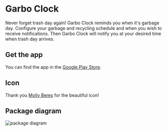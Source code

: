 # Garbo Clock

Never forget trash day again! Garbo Clock reminds you when it's garbage day.
Configure your garbage and recycling schedule and when you wish to receive notifications.
Then Garbo Clock will notify you at your desired time when trash day arrives.

## Get the app

You can find the app in the [Google Play Store](https://play.google.com/store/apps/details?id=com.spinthechoice.garbage.android).

## Icon

Thank you [Molly Beres](https://mollyillustration.com/) for the beautiful icon!

## Package diagram

![package diagram](http://www.plantuml.com/plantuml/proxy?cache=no&src=https://raw.github.com/cberes/garbage-android/master/package-diagram.txt)
